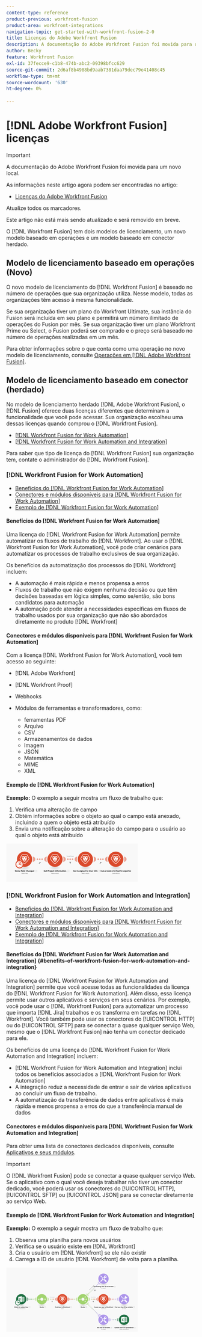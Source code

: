 ```yaml
---
content-type: reference
product-previous: workfront-fusion
product-area: workfront-integrations
navigation-topic: get-started-with-workfront-fusion-2-0
title: Licenças do Adobe Workfront Fusion
description: A documentação do Adobe Workfront Fusion foi movida para um novo local. Este artigo foi descontinuado, mas contém um link para o novo artigo que aborda essa funcionalidade.
author: Becky
feature: Workfront Fusion
exl-id: 37fecce9-c1b8-474b-abc2-09398bfcc629
source-git-commit: 2d6af8b4988bd9aab7381daa79dec79e41408c45
workflow-type: tm+mt
source-wordcount: '630'
ht-degree: 0%

---
```


# [!DNL Adobe Workfront Fusion] licenças

>[!IMPORTANT]
>
>A documentação do Adobe Workfront Fusion foi movida para um novo local.
>
>As informações neste artigo agora podem ser encontradas no artigo:
>
>* [Licenças do Adobe Workfront Fusion](https://experienceleague.adobe.com/docs/workfront-fusion/using/set-up-and-manage-fusion/licensing-and-operations-overviews/license-automation-vs-integration.html)
>
>Atualize todos os marcadores.
>
>Este artigo não está mais sendo atualizado e será removido em breve.

O [!DNL Workfront Fusion] tem dois modelos de licenciamento, um novo modelo baseado em operações e um modelo baseado em conector herdado.

## Modelo de licenciamento baseado em operações (Novo)

O novo modelo de licenciamento do [!DNL Workfront Fusion] é baseado no número de operações que sua organização utiliza. Nesse modelo, todas as organizações têm acesso à mesma funcionalidade.

Se sua organização tiver um plano do Workfront Ultimate, sua instância do Fusion será incluída em seu plano e permitirá um número ilimitado de operações do Fusion por mês. Se sua organização tiver um plano Workfront Prime ou Select, o Fusion poderá ser comprado e o preço será baseado no número de operações realizadas em um mês.

Para obter informações sobre o que conta como uma operação no novo modelo de licenciamento, consulte [Operações em [!DNL Adobe Workfront Fusion]](/help/quicksilver/workfront-fusion/get-started/operations-in-workfront-fusion.md).

## Modelo de licenciamento baseado em conector (herdado)

No modelo de licenciamento herdado [!DNL Adobe Workfront Fusion], o [!DNL Fusion] oferece duas licenças diferentes que determinam a funcionalidade que você pode acessar. Sua organização escolheu uma dessas licenças quando comprou o [!DNL Workfront Fusion].

* [[!DNL Workfront Fusion for Work Automation]](#workfront-fusion-for-work-automation)
* [[!DNL Workfront Fusion for Work Automation and Integration]](#workfront-fusion-for-work-automation-and-integration)

Para saber que tipo de licença do [!DNL Workfront Fusion] sua organização tem, contate o administrador do [!DNL Workfront Fusion].

### [!DNL Workfront Fusion for Work Automation]

* [Benefícios do  [!DNL Workfront Fusion for Work Automation]](#benefits-of-workfront-fusion-for-work-automation)
* [Conectores e módulos disponíveis para  [!DNL Workfront Fusion for Work Automation]](#connectors-and-modules-available-for-workfront-fusion-for-work-automation)
* [Exemplo de [!DNL Workfront Fusion for Work Automation]](#example-of-workfront-fusion-for-work-automation)

#### Benefícios do [!DNL Workfront Fusion for Work Automation]

Uma licença do [!DNL Workfront Fusion for Work Automation] permite automatizar os fluxos de trabalho do [!DNL Workfront]. Ao usar o [!DNL Workfront Fusion for Work Automation], você pode criar cenários para automatizar os processos de trabalho exclusivos de sua organização.

Os benefícios da automatização dos processos do [!DNL Workfront] incluem:

* A automação é mais rápida e menos propensa a erros
* Fluxos de trabalho que não exigem nenhuma decisão ou que têm decisões baseadas em lógica simples, como se/então, são bons candidatos para automação
* A automação pode atender a necessidades específicas em fluxos de trabalho usados por sua organização que não são abordados diretamente no produto [!DNL Workfront]

#### Conectores e módulos disponíveis para [!DNL Workfront Fusion for Work Automation]

Com a licença [!DNL Workfront Fusion for Work Automation], você tem acesso ao seguinte:

* [!DNL Adobe Workfront]
* [!DNL Workfront Proof]
* Webhooks
* Módulos de ferramentas e transformadores, como:

   * ferramentas PDF
   * Arquivo
   * CSV
   * Armazenamentos de dados
   * Imagem
   * JSON
   * Matemática
   * MIME
   * XML

#### Exemplo de [!DNL Workfront Fusion for Work Automation]

**Exemplo:** O exemplo a seguir mostra um fluxo de trabalho que:

1. Verifica uma alteração de campo
1. Obtém informações sobre o objeto ao qual o campo está anexado, incluindo a quem o objeto está atribuído
1. Envia uma notificação sobre a alteração do campo para o usuário ao qual o objeto está atribuído

![](assets/fusion-template-example-350x102.png)

### [!DNL Workfront Fusion for Work Automation and Integration]

* [Benefícios do  [!DNL Workfront Fusion for Work Automation and Integration]](#benefits-of-workfront-fusion-for-work-automation-and-integration)
* [Conectores e módulos disponíveis para  [!DNL Workfront Fusion for Work Automation and Integration]](#connectors-and-modules-available-for-workfront-fusion-for-work-automation-and-integration)
* [Exemplo de [!DNL Workfront Fusion for Work Automation and Integration]](#example-of-workfront-fusion-for-work-automation-and-integration)

#### Benefícios do [!DNL Workfront Fusion for Work Automation and Integration] {#benefits-of-workfront-fusion-for-work-automation-and-integration}

Uma licença do [!DNL Workfront Fusion for Work Automation and Integration] permite que você acesse todas as funcionalidades da licença do [!DNL Workfront Fusion for Work Automation]. Além disso, essa licença permite usar outros aplicativos e serviços em seus cenários. Por exemplo, você pode usar o [!DNL Workfront Fusion] para automatizar um processo que importa [!DNL Jira] trabalhos e os transforma em tarefas no [!DNL Workfront]. Você também pode usar os conectores do [!UICONTROL HTTP] ou do [!UICONTROL SFTP] para se conectar a quase qualquer serviço Web, mesmo que o [!DNL Workfront Fusion] não tenha um conector dedicado para ele.

Os benefícios de uma licença do [!DNL Workfront Fusion for Work Automation and Integration] incluem:

* [!DNL Workfront Fusion for Work Automation and Integration] inclui todos os benefícios associados a [!DNL Workfront Fusion for Work Automation]
* A integração reduz a necessidade de entrar e sair de vários aplicativos ao concluir um fluxo de trabalho.
* A automatização da transferência de dados entre aplicativos é mais rápida e menos propensa a erros do que a transferência manual de dados

#### Conectores e módulos disponíveis para [!DNL Workfront Fusion for Work Automation and Integration]

Para obter uma lista de conectores dedicados disponíveis, consulte [Aplicativos e seus módulos](../../workfront-fusion/apps-and-their-modules/apps-and-their-modules.md).

>[!IMPORTANT]
>
>O [!DNL Workfront Fusion] pode se conectar a quase qualquer serviço Web. Se o aplicativo com o qual você deseja trabalhar não tiver um conector dedicado, você poderá usar os conectores do [!UICONTROL HTTP], [!UICONTROL SFTP] ou [!UICONTROL JSON] para se conectar diretamente ao serviço Web.

#### Exemplo de [!DNL Workfront Fusion for Work Automation and Integration]

**Exemplo:** O exemplo a seguir mostra um fluxo de trabalho que:

1. Observa uma planilha para novos usuários
1. Verifica se o usuário existe em [!DNL Workfront]
1. Cria o usuário em [!DNL Workfront] se ele não existir
1. Carrega a ID de usuário [!DNL Workfront] de volta para a planilha.

![](assets/fusion-integration-example--350x171.png)
